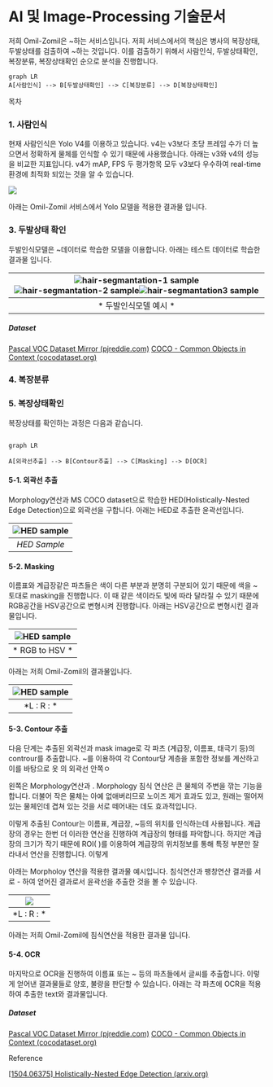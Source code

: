 
# AI 및 Image-Processing 기술문서

저희 Omil-Zomil은 ~하는 서비스입니다. 저희 서비스에서의 핵심은 병사의 복장상태, 두발상태를 검출하여 ~하는 것입니다. 이를 검출하기 위해서 사람인식, 두발상태확인, 복장분류, 복장상태확인 순으로 분석을 진행합니다.

```mermaid
graph LR 
A[사람인식] --> B[두발상태확인] --> C[복장분류] --> D[복장상태확인]
```

목차

### 1. 사람인식
현재 사람인식은 Yolo V4를 이용하고 있습니다. v4는 v3보다 초당 프레임 수가 더 높으면서 정확하게 물체를 인식할 수 있기 때문에 사용했습니다. 아래는 v3와 v4의 성능을 비교한 지표입니다. v4가 mAP, FPS 두 평가항목 모두 v3보다 우수하여 real-time 환경에 최적화 되있는 것을 알 수 있습니다.
  
  ![](https://miro.medium.com/max/1400/1*H3QlBG3U0s5XpOsI6xwsag.jpeg)

아래는 Omil-Zomil 서비스에서 Yolo 모델을 적용한 결과물 입니다.



### 3. 두발상태 확인
두발인식모델은 ~데이터로 학습한 모델을 이용합니다. 아래는 테스트 데이터로 학습한 결과물 입니다.

![hair-segmantation-1 sample](https://github.com/thangtran480/hair-segmentation/raw/master/assets/output3.jpg) ![hair-segmantation-2 sample](https://github.com/thangtran480/hair-segmentation/raw/master/assets/output2.jpg)![hair-segmantation3 sample](https://github.com/thangtran480/hair-segmentation/raw/master/assets/output1.jpg) | 
|:--:| 
| * 두발인식모델 예시 * |



##### Dataset
[Pascal VOC Dataset Mirror (pjreddie.com)](https://pjreddie.com/projects/pascal-voc-dataset-mirror/)
[COCO - Common Objects in Context (cocodataset.org)](https://cocodataset.org/#home)

### 4. 복장분류
	


### 5. 복장상태확인

복장상태를 확인하는 과정은 다음과 같습니다. 

```mermaid

graph LR

A[외곽선추출] --> B[Contour추출] --> C[Masking] --> D[OCR]
```
#### 5-1. 외곽선 추출
Morphology연산과 MS COCO dataset으로 학습한 HED(Holistically-Nested Edge Detection)으로 외곽선을 구합니다. 아래는 HED로 추출한 윤곽선입니다.

| ![HED sample](https://blog.kakaocdn.net/dn/kHShf/btrsTcrSSL1/9vi4F5h9lB2jn0H4qdl5Mk/img.jpg) | 
|:--:| 
| *HED Sample* |


#### 5-2. Masking

이름표와 계급장같은 파츠들은 색이 다른 부분과 분명히 구분되어 있기 때문에 색을 ~ 토대로 masking을 진행합니다. 이 때 같은 색이라도 빛에 따라 달라질 수 있기 때문에 RGB공간을 HSV공간으로 변형시켜 진행합니다. 아래는 HSV공간으로 변형시킨 결과물입니다.


![HED sample](https://blog.kakaocdn.net/dn/kHShf/btrsTcrSSL1/9vi4F5h9lB2jn0H4qdl5Mk/img.jpg) | 
|:--:| 
| * RGB to HSV * |

아래는 저희 Omil-Zomil의 결과물입니다.

![HED sample](https://blog.kakaocdn.net/dn/kHShf/btrsTcrSSL1/9vi4F5h9lB2jn0H4qdl5Mk/img.jpg) | 
|:--:| 
| *L :  R : * |

#### 5-3. Contour 추출

다음 단계는 추출된 외곽선과 mask image로 각 파츠 (계급장, 이름표, 태극기 등)의 controur를 추출합니다. ~를 이용하여 각 Contour당 계층을 포함한 정보를 계산하고 이를 바탕으로 옷 의 외곽선 안쪽ㅇ

왼쪽은 Morphology연산과 . Morphology 침식 연산은 큰 물체의 주변을 깎는 기능을 합니다. 더불어 작은 물체는 아예 없애버리므로 노이즈 제거 효과도 있고, 원래는 떨어져 있는 물체인데 겹쳐 있는 것을 서로 떼어내는 데도 효과적입니다.

이렇게 추출된 Contour는 이름표, 계급장, ~등의 위치를 인식하는데 사용됩니다. 계급장의 경우는 한번 더 이러한 연산을 진행하여 계급장의 형태를 파악합니다. 하지만 계급장의 크기가 작기 때문에 ROI( )를 이용하여 계급장의 위치정보를 통해 특정 부분만 잘라내서 연산을 진행합니다. 이렇게 

아래는 Morpholoy 연산을 적용한 결과물 예시입니다. 침식연산과 팽창연산 결과를 서로 - 하여 얻어진 결과로서 윤곽선을 추출한 것을 볼 수 있습니다.

![](https://blog.kakaocdn.net/dn/bccRIx/btqGxnnT2go/MqN8jrF7YqZHurw6w4bcr1/img.png) | 
|:--:| 
| *L :  R : * |

아래는 저희 Omil-Zomil에 침식연산을 적용한 결과물 입니다. 

#### 5-4. OCR

마지막으로 OCR을 진행하여 이름표 또는 ~ 등의 파츠들에서 글씨를 추출합니다.
이렇게 얻어낸 결과물들로 양호, 불량을 판단할 수 있습니다. 아래는 각 파츠에 OCR을 적용하여 추출한 text와 결과물입니다.



##### Dataset
[Pascal VOC Dataset Mirror (pjreddie.com)](https://pjreddie.com/projects/pascal-voc-dataset-mirror/)
[COCO - Common Objects in Context (cocodataset.org)](https://cocodataset.org/#home)

Reference

 [[1504.06375] Holistically-Nested Edge Detection (arxiv.org)](https://arxiv.org/abs/1504.06375)
 
